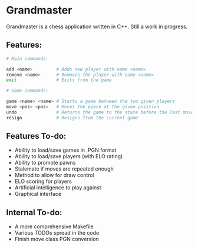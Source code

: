 # Grandmaster

Grandmaster is a chess application written in C++. Still a work in progress.

## Features:

```Bash
# Main commands:

add <name>         # Adds new player with name <name>
remove <name>      # Removes the player with name <name>
exit               # Exits from the game

# Game commands:

game <name> <name> # Starts a game between the two given players
move <pos> <pos>   # Moves the piece at the given position
undo               # Returns the game to the state before the last move
resign             # Resigns from the current game
```

## Features To-do:
- Ability to load/save games in .PGN format
- Ability to load/save players (with ELO rating)
- Ability to promote pawns
- Stalemate if moves are repeated enough
- Method to allow for draw control
- ELO scoring for players
- Artificial intelligence to play against
- Graphical interface

## Internal To-do:
- A more comprehensive Makefile
- Various TODOs spread in the code
- Finish move class PGN conversion
